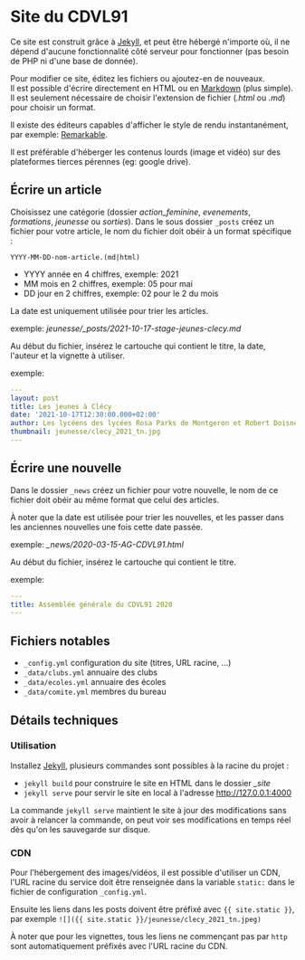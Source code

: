 # Site du CDVL91

Ce site est construit grâce à [Jekyll](https://jekyllrb.com/), et peut être hébergé n'importe où, il ne dépend d'aucune
fonctionnalité côté serveur pour fonctionner (pas besoin de PHP ni d'une base de donnée).

Pour modifier ce site, éditez les fichiers ou ajoutez-en de nouveaux.  
Il est possible d'écrire directement en HTML ou en [Markdown](https://www.markdowntutorial.com/fr) (plus simple).  
Il est seulement nécessaire de choisir l'extension de fichier (_.html_ ou _.md_) pour choisir un format.

Il existe des éditeurs capables d'afficher le style de rendu instantanément, par exemple:
[Remarkable](https://remarkableapp.github.io/).

Il est préférable d'héberger les contenus lourds (image et vidéo) sur des plateformes tierces pérennes (eg: google drive).

## Écrire un article

Choisissez une catégorie (dossier *action_feminine*, *evenements*, *formations*, *jeunesse* ou *sorties*).
Dans le sous dossier `_posts` créez un fichier pour votre article, le nom du fichier doit obéir à un format spécifique :

`YYYY-MM-DD-nom-article.(md|html)`

* YYYY année en 4 chiffres, exemple: 2021
* MM mois en 2 chiffres, exemple: 05 pour mai
* DD jour en 2 chiffres, exemple: 02 pour le 2 du mois

La date est uniquement utilisée pour trier les articles.

exemple: *jeunesse/_posts/2021-10-17-stage-jeunes-clecy.md*

Au début du fichier, insérez le cartouche qui contient le titre, la date, l'auteur et la vignette à utiliser.

exemple:
```yaml
---
layout: post
title: Les jeunes à Clécy
date: '2021-10-17T12:30:00.000+02:00'
author: Les lycéens des lycées Rosa Parks de Montgeron et Robert Doisneau de Corbeil
thumbnail: jeunesse/clecy_2021_tn.jpg
---
```

## Écrire une nouvelle

Dans le dossier `_news` créez un fichier pour votre nouvelle, le nom de ce fichier doit obéir au même format que celui
des articles.

À noter que la date est utilisée pour trier les nouvelles, et les passer dans les anciennes nouvelles une fois cette
date passée.

exemple: *_news/2020-03-15-AG-CDVL91.html*

Au début du fichier, insérez le cartouche qui contient le titre.

exemple:
```yaml
---
title: Assemblée générale du CDVL91 2020
---
```

## Fichiers notables

* `_config.yml` configuration du site (titres, URL racine, ...)
* `_data/clubs.yml` annuaire des clubs
* `_data/ecoles.yml` annuaire des écoles
* `_data/comite.yml` membres du bureau

## Détails techniques

### Utilisation

Installez [Jekyll](https://jekyllrb.com/), plusieurs commandes sont possibles à la racine du projet :
* `jekyll build` pour construire le site en HTML dans le dossier *_site*
* `jekyll serve` pour servir le site en local à l'adresse http://127.0.0.1:4000

La commande `jekyll serve` maintient le site à jour des modifications sans avoir à relancer la commande, on peut voir ses
modifications en temps réel dès qu'on les sauvegarde sur disque.

### CDN

Pour l'hébergement des images/vidéos, il est possible d'utiliser un CDN, l'URL racine du service doit être renseignée
dans la variable `static:` dans le fichier de configuration `_config.yml`.

Ensuite les liens dans les posts doivent être préfixé avec `{{ site.static }}`, par exemple
`![]({{ site.static }}/jeunesse/clecy_2021_tn.jpeg)`

À noter que pour les vignettes, tous les liens ne commençant pas par `http` sont automatiquement préfixés avec l'URL
racine du CDN.

